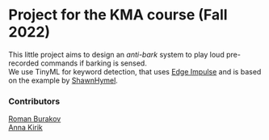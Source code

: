 # Project for the KMA course (Fall 2022)

This little project aims to design an *anti-bark* system to play loud pre-recorded commands if barking is sensed.  
We use TinyML for keyword detection, that uses [Edge Impulse](https://www.edgeimpulse.com/) and is based on the example by [ShawnHymel](https://github.com/ShawnHymel/ei-keyword-spotting).  

### Contributors
[Roman Burakov](https://github.com/Anvilondre)  
[Anna Kirik](https://github.com/Annnanke)

